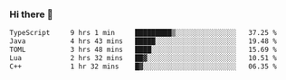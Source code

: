 ### Hi there 🌱
<!--START_SECTION:waka-->

```txt
TypeScript     9 hrs 1 min     █████████▒░░░░░░░░░░░░░░░   37.25 %
Java           4 hrs 43 mins   █████░░░░░░░░░░░░░░░░░░░░   19.48 %
TOML           3 hrs 48 mins   ████░░░░░░░░░░░░░░░░░░░░░   15.69 %
Lua            2 hrs 32 mins   ██▓░░░░░░░░░░░░░░░░░░░░░░   10.51 %
C++            1 hr 32 mins    █▓░░░░░░░░░░░░░░░░░░░░░░░   06.35 %
```

<!--END_SECTION:waka-->
<!--
**Dieg0raf/Dieg0raf** is a ✨ _special_ ✨ repository because its `README.md` (this file) appears on your GitHub profile.

Here are some ideas to get you started:

- 🔭 I’m currently working on ...
- 🌱 I’m currently learning ...
- 👯 I’m looking to collaborate on ...
- 🤔 I’m looking for help with ...
- 💬 Ask me about ...
- 📫 How to reach me: ...
- 😄 Pronouns: ...
- ⚡ Fun fact: ...
-->
